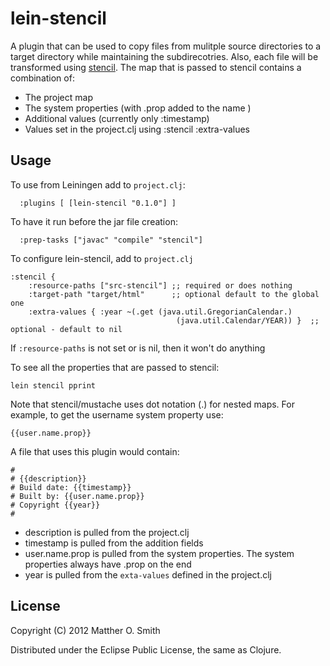 # lein-stencil

A plugin that can be used to copy files from mulitple source
directories to a target directory while maintaining the subdirecotries.  Also, each file
will be transformed using [stencil](https://github.com/davidsantiago/stencil).  The map 
that is passed to stencil contains a combination of:

* The project map
* The system properties (with .prop added to the name )
* Additional values (currently only :timestamp)
* Values set in the project.clj using :stencil :extra-values

## Usage

To use from Leiningen add to `project.clj`:

      :plugins [ [lein-stencil "0.1.0"] ]

To have it run before the jar file creation:

      :prep-tasks ["javac" "compile" "stencil"]

To configure lein-stencil, add to `project.clj`

    :stencil {
        :resource-paths ["src-stencil"] ;; required or does nothing
        :target-path "target/html"      ;; optional default to the global one
        :extra-values { :year ~(.get (java.util.GregorianCalendar.)
                                         (java.util.Calendar/YEAR)) }  ;; optional - default to nil

If `:resource-paths` is not set or is nil, then it won't do anything

To see all the properties that are passed to stencil:

    lein stencil pprint

Note that stencil/mustache uses dot notation (.) for nested maps.  For example, to get the username 
system property use:

    {{user.name.prop}}

A file that uses this plugin would contain:

    #
    # {{description}}
    # Build date: {{timestamp}}
    # Built by: {{user.name.prop}}
    # Copyright {{year}}
    #

* description is pulled from the project.clj
* timestamp is pulled from the addition fields
* user.name.prop is pulled from the system properties.  The system properties always have .prop on the end
* year is pulled from the `exta-values` defined in the project.clj


## License

Copyright (C) 2012 Matther O. Smith

Distributed under the Eclipse Public License, the same as Clojure.
